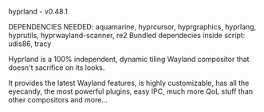 hyprland - v0.48.1

DEPENDENCIES NEEDED: aquamarine, hyprcursor, hyprgraphics, hyprlang, hyprutils, hyprwayland-scanner, re2
Bundled dependecies inside script: udis86, tracy


Hyprland is a 100% independent, dynamic tiling Wayland compositor that doesn't sacrifice on its looks.

It provides the latest Wayland features, is highly customizable, has all the eyecandy, the most powerful plugins, easy IPC, much more QoL stuff than other compositors and more... 
